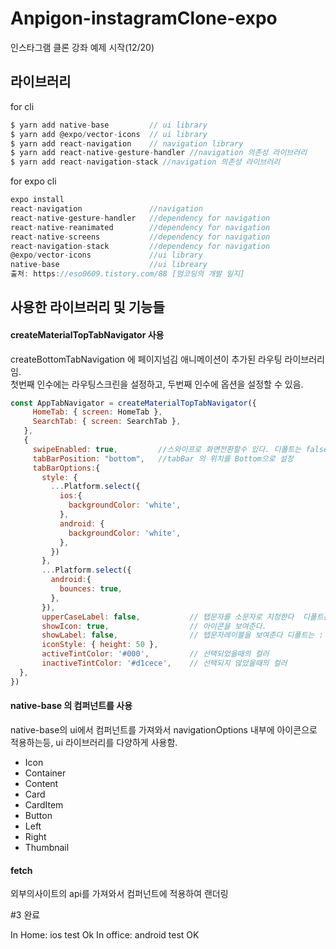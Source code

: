 # Anpigon-instagramClone-expo
인스타그램 클론 강좌 예제 시작(12/20)

## 라이브러리
for cli
```js
$ yarn add native-base         // ui library
$ yarn add @expo/vector-icons  // ui library
$ yarn add react-navigation    // navigation library
$ yarn add react-native-gesture-handler //navigation 의존성 라이브러리
$ yarn add react-navigation-stack //navigation 의존성 라이브러리
```
for expo cli
```js
expo install
react-navigation               //navigation
react-native-gesture-handler   //dependency for navigation
react-native-reanimated        //dependency for navigation
react-native-screens           //dependency for navigation
react-navigation-stack         //dependency for navigation
@expo/vector-icons             //ui library
native-base                    //ui libreary 
출처: https://eso0609.tistory.com/88 [엄코딩의 개발 일지]
```
## 사용한 라이브러리 및 기능들
   
#### createMaterialTopTabNavigator 사용
createBottomTabNavigation 에 페이지넘김 애니메이션이 추가된 라우팅 라이브러리임.   
첫번째 인수에는 라우팅스크린을 설정하고, 두번째 인수에 옵션을 설정할 수 있음.   

```js
const AppTabNavigator = createMaterialTopTabNavigator({
     HomeTab: { screen: HomeTab },
     SearchTab: { screen: SearchTab },
   },
   {
     swipeEnabled: true,         //스와이프로 화면전환할수 있다. 디폴트는 false 이다.
     tabBarPosition: "bottom",   //tabBar 의 위치를 Bottom으로 설정
     tabBarOptions:{
       style: {
         ...Platform.select({
           ios:{
             backgroundColor: 'white',
           },
           android: {
             backgroundColor: 'white',
           },
         })
       },
       ...Platform.select({
         android:{
           bounces: true,
         },
       }),
       upperCaseLabel: false,           // 탭문자를 소문자로 지정한다  디폴트는 : true
       showIcon: true,                  // 아이콘을 보여준다.
       showLabel: false,                // 탭문자레이블을 보여준다 디폴트는 : ture
       iconStyle: { height: 50 },
       activeTintColor: '#000',         // 선택되었을때의 컬러
       inactiveTintColor: '#d1cece',    // 선택되지 않았을때의 컬러
  },
})
```

   
#### native-base 의 컴퍼넌트를 사용
native-base의 ui에서 <Icon> 컴퍼넌트를 가져와서 navigationOptions 내부에 아이콘으로 적용하는등,
  ui 라이브러리를 다양하게 사용함.

- Icon
- Container
- Content
- Card
- CardItem
- Button
- Left
- Right
- Thumbnail
   
#### fetch
외부의사이트의 api를 가져와서 컴퍼넌트에 적용하여 랜더링


#3 완료

In Home: ios test Ok
In office: android test OK

